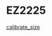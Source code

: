 # EZ2225

<a href="https://github.com/z1996xm/BIGTREETECH/blob/main/docs/prints/calibrate_size.stl" download="calibrate_size.stl">calibrate_size</a>

